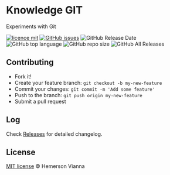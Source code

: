 # Knowledge GIT

Experiments with Git

[![licence mit](https://img.shields.io/badge/license-MIT-blue.svg?style=flat-square)](http://hemersonvianna.mit-license.org/)
[![GitHub issues](https://img.shields.io/github/issues/org-victorinox/knowledge-git.svg)](https://github.com/org-victorinox/knowledge-git/issues)
![GitHub Release Date](https://img.shields.io/github/release-date/org-victorinox/knowledge-git.svg)
![GitHub top language](https://img.shields.io/github/languages/top/org-victorinox/knowledge-git.svg)
![GitHub repo size](https://img.shields.io/github/repo-size/org-victorinox/knowledge-git.svg)
![GitHub All Releases](https://img.shields.io/github/downloads/org-victorinox/knowledge-git/total.svg)

## Contributing

- Fork it!
- Create your feature branch: `git checkout -b my-new-feature`
- Commit your changes: `git commit -m 'Add some feature'`
- Push to the branch: `git push origin my-new-feature`
- Submit a pull request

## Log

Check [Releases](https://github.com/org-victorinox/knowledge-git/releases) for detailed changelog.

## License

[MIT license](http://hemersonvianna.mit-license.org/) © Hemerson Vianna